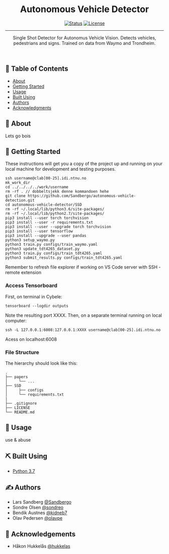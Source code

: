 <h1 align="center">Autonomous Vehicle Detector</h1>

<div align="center">

  [![Status](https://img.shields.io/badge/status-active-success.svg)]() 
  [![License](https://img.shields.io/badge/license-MIT-blue.svg)](/LICENSE)

</div>

---

<p align="center">
Single Shot Detector for Autonomus Vehicle Vision. Detects vehicles, pedestrians and signs. Trained on data from Waymo and Trondheim. 
</p>
<br> 

## 📝 Table of Contents
- [About](#about)
- [Getting Started](#getting_started)
- [Usage](#usage)
- [Built Using](#built_using)
- [Authors](#authors)
- [Acknowledgments](#acknowledgement)

## 🧐 About <a name = "about"></a>
Lets go bois

## 🏁 Getting Started <a name = "getting_started"></a>
These instructions will get you a copy of the project up and running on your local machine for development and testing purposes. 

```
ssh username@clab[00-25].idi.ntnu.no
mk_work_dir
cd ../../../../work/username
rm -rf . // dobbeltsjekk denne kommandoen hehe
git clone https://github.com/Sandbergo/autonomous-vehicle-detection.git
cd autonomous-vehicle-detector/SSD
rm -rf ~/.local/lib/python3.6/site-packages/
rm -rf ~/.local/lib/python2.7/site-packages/
pip3 install --user torch torchvision
pip3 install --user -r requirements.txt
pip3 install --user --upgrade torch torchvision
pip3 install --user tensorflow
pip3 install --upgrade --user pandas
python3 setup_waymo.py
python3 train.py configs/train_waymo.yaml
python3 update_tdt4265_dataset.py
python3 train.py configs/train_tdt4265.yaml
python3 submit_results.py configs/train_tdt4265.yaml
```

Remember to refresh file explorer if working on VS Code server with SSH - remote extension

### Access Tensorboard
First, on terminal in Cybele:
```
tensorboard --logdir outputs
```
Note the resulting port XXXX.
Then, on a separate terminal running on local computer: 
```
ssh -L 127.0.0.1:6008:127.0.0.1:XXXX username@clab[00-25].idi.ntnu.no
```
Acess on localhost:6008

### File Structure

The hierarchy should look like this:

    .
    ├── papers                              
    │     └── ...
    ├── SSD                     
    │     ├── configs
    │     └── requirements.txt
    |
    ├── .gitignore
    ├── LICENSE
    └── README.md
    

## 🎈 Usage <a name="usage"></a>
use & abuse

## ⛏️ Built Using <a name = "built_using"></a>
- [Python 3.7](https://www.python.org/) 
    
    
## ✍️ Authors <a name = "authors"></a>
- Lars Sandberg [@Sandbergo](https://github.com/Sandbergo)
- Sondre Olsen [@sondreo](https://github.com/sondreo)
- Bendik Austnes [@kidneb7](https://github.com/kidneb7)
- Olav Pedersen [@olavpe](https://github.com/olavpe)

## 🎉 Acknowledgements <a name = "acknowledgement"></a>
- Håkon Hukkelås [@hukkelas](https://github.com/hukkelas)
